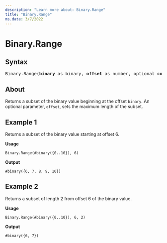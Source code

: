 ```yaml
---
description: "Learn more about: Binary.Range"
title: "Binary.Range"
ms.date: 3/7/2022
---
```

# Binary.Range

## Syntax

<pre>
Binary.Range(<b>binary</b> as binary, <b>offset</b> as number, optional <b>count</b> as nullable number) as binary
</pre>

## About

Returns a subset of the binary value beginning at the offset `binary`. An optional parameter, `offset`, sets the maximum length of the subset.

## Example 1

Returns a subset of the binary value starting at offset 6.

**Usage**

```powerquery-m
Binary.Range(#binary({0..10}), 6)
```

**Output**

`#binary({6, 7, 8, 9, 10})`

## Example 2

Returns a subset of length 2 from offset 6 of the binary value.

**Usage**

```powerquery-m
Binary.Range(#binary({0..10}), 6, 2)
```

**Output**

`#binary({6, 7})`
